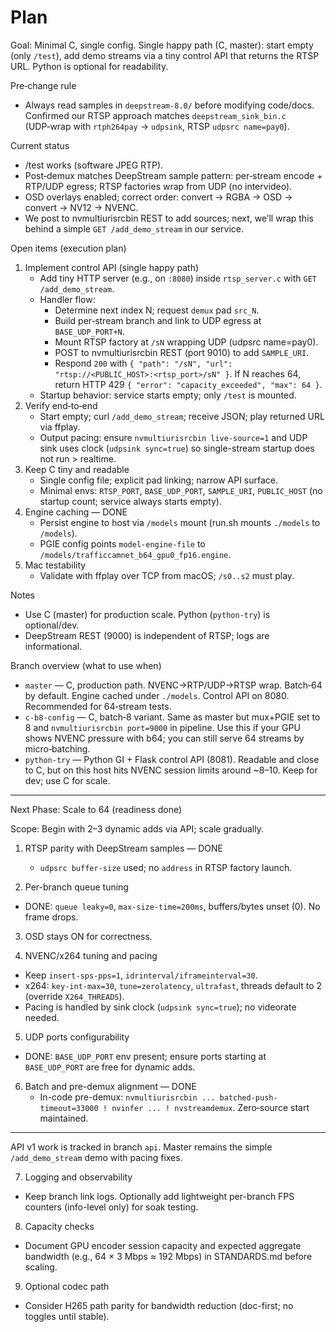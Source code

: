 # Plan

Goal: Minimal C, single config. Single happy path (C, master): start empty (only `/test`), add demo streams via a tiny control API that returns the RTSP URL. Python is optional for readability.

Pre‑change rule
- Always read samples in `deepstream-8.0/` before modifying code/docs. Confirmed our RTSP approach matches `deepstream_sink_bin.c` (UDP‑wrap with `rtph264pay` → `udpsink`, RTSP `udpsrc name=pay0`).

Current status
- /test works (software JPEG RTP).
- Post‑demux matches DeepStream sample pattern: per‑stream encode + RTP/UDP egress; RTSP factories wrap from UDP (no intervideo).
- OSD overlays enabled; correct order: convert → RGBA → OSD → convert → NV12 → NVENC.
- We post to nvmultiurisrcbin REST to add sources; next, we’ll wrap this behind a simple `GET /add_demo_stream` in our service.

Open items (execution plan)
1) Implement control API (single happy path)
   - Add tiny HTTP server (e.g., on `:8080`) inside `rtsp_server.c` with `GET /add_demo_stream`.
   - Handler flow:
     - Determine next index N; request `demux` pad `src_N`.
     - Build per‑stream branch and link to UDP egress at `BASE_UDP_PORT+N`.
     - Mount RTSP factory at `/sN` wrapping UDP (udpsrc name=pay0).
     - POST to nvmultiurisrcbin REST (port 9010) to add `SAMPLE_URI`.
     - Respond `200` with `{ "path": "/sN", "url": "rtsp://<PUBLIC_HOST>:<rtsp_port>/sN" }`. If N reaches 64, return HTTP 429 `{ "error": "capacity_exceeded", "max": 64 }`.
   - Startup behavior: service starts empty; only `/test` is mounted.
2) Verify end‑to‑end
   - Start empty; curl `/add_demo_stream`; receive JSON; play returned URL via ffplay.
   - Output pacing: ensure `nvmultiurisrcbin live-source=1` and UDP sink uses clock (`udpsink sync=true`) so single-stream startup does not run > realtime.
3) Keep C tiny and readable
   - Single config file; explicit pad linking; narrow API surface.
   - Minimal envs: `RTSP_PORT`, `BASE_UDP_PORT`, `SAMPLE_URI`, `PUBLIC_HOST` (no startup count; service always starts empty).
4) Engine caching — DONE
   - Persist engine to host via `/models` mount (run.sh mounts `./models` to `/models`).
   - PGIE config points `model-engine-file` to `/models/trafficcamnet_b64_gpu0_fp16.engine`.
3) Mac testability
   - Validate with ffplay over TCP from macOS; `/s0..s2` must play.

Notes
- Use C (master) for production scale. Python (`python-try`) is optional/dev.
- DeepStream REST (9000) is independent of RTSP; logs are informational.

Branch overview (what to use when)
- `master` — C, production path. NVENC→RTP/UDP→RTSP wrap. Batch‑64 by default. Engine cached under `./models`. Control API on 8080. Recommended for 64‑stream tests.
- `c-b8-config` — C, batch‑8 variant. Same as master but mux+PGIE set to 8 and `nvmultiurisrcbin port=9000` in pipeline. Use this if your GPU shows NVENC pressure with b64; you can still serve 64 streams by micro‑batching.
- `python-try` — Python GI + Flask control API (8081). Readable and close to C, but on this host hits NVENC session limits around ~8–10. Keep for dev; use C for scale.

---

 Next Phase: Scale to 64 (readiness done)

Scope: Begin with 2–3 dynamic adds via API; scale gradually.

1) RTSP parity with DeepStream samples — DONE
   - `udpsrc buffer-size` used; no `address` in RTSP factory launch.

2) Per-branch queue tuning
- DONE: `queue leaky=0`, `max-size-time=200ms`, buffers/bytes unset (0). No frame drops.

3) OSD stays ON for correctness.

4) NVENC/x264 tuning and pacing
- Keep `insert-sps-pps=1`, `idrinterval/iframeinterval=30`.
- x264: `key-int-max=30`, `tune=zerolatency`, `ultrafast`, threads default to 2 (override `X264_THREADS`).
- Pacing is handled by sink clock (`udpsink sync=true`); no videorate needed.

5) UDP ports configurability
- DONE: `BASE_UDP_PORT` env present; ensure ports starting at `BASE_UDP_PORT` are free for dynamic adds.

6) Batch and pre-demux alignment — DONE
   - In-code pre-demux: `nvmultiurisrcbin ... batched-push-timeout=33000 ! nvinfer ... ! nvstreamdemux`. Zero‑source start maintained.

---

API v1 work is tracked in branch `api`. Master remains the simple `/add_demo_stream` demo with pacing fixes.

7) Logging and observability
- Keep branch link logs. Optionally add lightweight per-branch FPS counters (info-level only) for soak testing.

8) Capacity checks
- Document GPU encoder session capacity and expected aggregate bandwidth (e.g., 64 × 3 Mbps ≈ 192 Mbps) in STANDARDS.md before scaling.

9) Optional codec path
- Consider H265 path parity for bandwidth reduction (doc-first; no toggles until stable).
